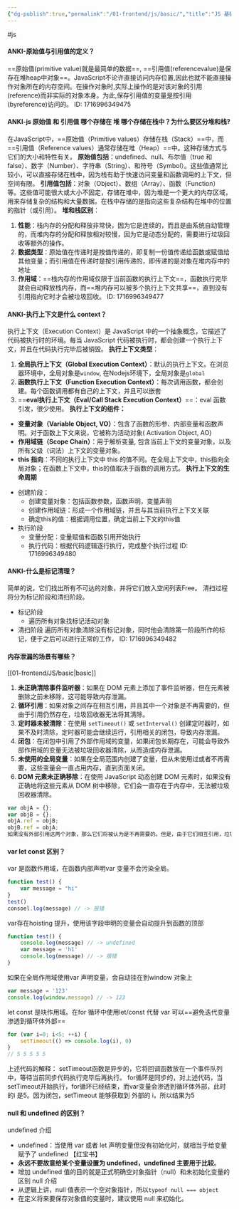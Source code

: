 ```yaml
---
{"dg-publish":true,"permalink":"/01-frontend/js/basic/","title":"JS 基础","created":"2024-09-16T14:25:42.481+08:00","updated":"2024-09-14T14:52:23.000+08:00"}
---
```


#js 
#### ANKI-原始值与引用值的定义？
==原始值(primitive value)就是最简单的数据==,
==引用值(referencevalue)是保存在堆heap中对象==。JavaScript不论许直接访问内存位置,因此也就不能直接操作对象所在的内存空间。在操作对象时,实际上操作的是对该对象的引用(reference)而非实际的对象本身。为此,保存引用值的变量是按引用(byreference)访问的。
ID: 1716996349475




#### ANKI-js 原始值 和 引用值 哪个存储在 堆 哪个存储在栈中？为什么要区分堆和栈?
在JavaScript中，==原始值（Primitive values）存储在栈（Stack）==中，而==引用值（Reference values）通常存储在堆（Heap）==中。这种存储方式与它们的大小和特性有关。
**原始值包括**：undefined、null、布尔值（true 和 false）、数字（Number）、字符串（String）、和符号（Symbol）。这些值通常比较小，可以直接存储在栈中，因为栈有助于快速访问变量和函数调用的上下文，但空间有限。
**引用值包括**：对象（Object）、数组（Array）、函数（Function）等。这些值可能很大或大小不固定，存储在堆中，因为堆是一个更大的内存区域，用来存储复杂的结构和大量数据。在栈中存储的是指向这些复杂结构在堆中的位置的指针（或引用）。
**堆和栈区别**：
1. **性能**：栈内存的分配和释放非常快，因为它是连续的，而且是由系统自动管理的，而堆内存的分配和释放相对较慢，因为它是动态分配的，需要进行垃圾回收等额外的操作。
2. **数据类型**：原始值在传递时是按值传递的，即复制一份值传递给函数或赋值给其他变量；而引用值在传递时是按引用传递的，即传递的是对象在堆内存中的地址
3. **作用域**：==栈内存的作用域仅限于当前函数的执行上下文==，函数执行完毕就会自动释放栈内存，而==堆内存可以被多个执行上下文共享==，直到没有引用指向它时才会被垃圾回收。
ID: 1716996349477





#### ANKI-执行上下文是什么 context？
执行上下文（Execution Context）是 JavaScript 中的一个抽象概念，它描述了代码被执行时的环境。每当 JavaScript 代码被执行时，都会创建一个执行上下文，并且在代码执行完毕后被销毁。
**执行上下文类型**：
1. **全局执行上下文（Global Execution Context）**：默认的执行上下文。在浏览器环境中，全局对象是`window`, 在Nodejs环境下，全局对象是`global`
2. **函数执行上下文（Function Execution Context）**：每次调用函数，都会创建。每个函数调用都有自己的上下文，并且可以嵌套
3. ==**eval执行上下文（Eval/Call Stack Execution Context）**==：eval 函数引发，很少使用。
**执行上下文的组件：**
- **变量对象（Variable Object, VO）**：包含了函数的形参、内部变量和函数声明。对于函数上下文来说，它被称为活动对象( Activation Object, AO)
- **作用域链（Scope Chain）**：用于解析变量,  包含当前上下文的变量对象，以及所有父级（词法）上下文的变量对象。
- **this 指向**：不同的执行上下文中 this 的值不同。在全局上下文中，this指向全局对象；在函数上下文中，this的值取决于函数的调用方式。
**执行上下文的生命周期**
+ 创建阶段：
	+ 创建变量对象：包括函数参数，函数声明，变量声明
	+ 创建作用域链：形成一个作用域链，并且与其当前执行上下文关联
	+ 确定this的值：根据调用位置，确定当前上下文的this值
+ 执行阶段
	+ 变量分配：变量赋值和函数引用开始执行
	+ 执行代码：根据代码逻辑逐行执行，完成整个执行过程
ID: 1716996349480







#### ANKI-什么是标记清理？
简单的说，它们找出所有不可达的对象，并将它们放入空闲列表Free。
清扫过程将分为标记阶段和清扫阶段。
-   标记阶段
    -   遍历所有对象找标记活动对象
-   清扫阶段 遍历所有对象清除没有标记对象，同时他会清除第一阶段所作的标记，便于之后可以进行正常的工作，
ID: 1716996349482





#### 内存泄漏的场景有哪些？
[[01-frontend/JS/basic\|basic]]
1. **未正确清除事件监听器**：如果在 DOM 元素上添加了事件监听器，但在元素被删除之前未移除，这可能导致内存泄漏。
2. **循环引用**：如果对象之间存在相互引用，并且其中一个对象是不再需要的，但由于引用仍然存在，垃圾回收器无法将其清除。
3. **定时器未被清除**：在使用 `setTimeout()` 或 `setInterval()` 创建定时器时，如果不及时清除，定时器可能会继续运行，引用相关的闭包，导致内存泄漏。
4. **闭包**：在闭包中引用了外部作用域的变量，如果闭包长期存在，可能会导致外部作用域的变量无法被垃圾回收器清除，从而造成内存泄漏。
5. **未使用的全局变量**：如果在全局范围内创建了变量，但从未使用过或者不再需要，这些变量会一直占用内存，直到页面关闭。
6. **DOM 元素未正确移除**：在使用 JavaScript 动态创建 DOM 元素时，如果没有正确地将这些元素从 DOM 树中移除，它们会一直存在于内存中，无法被垃圾回收器清除。
```js
var objA = {};
var objB = {};
objA.ref = objB;
objB.ref = objA;
如果没有外部引用这两个对象，那么它们将被认为是不再需要的。但是，由于它们相互引用，垃圾回收器无法检测到它们的引用计数降为零，因此它们将一直占用内存，从而导致内存泄漏
```



#### var let const 区别？
var 是函数作用域，在函数内部声明var 变量不会污染全局。
```js
function test() {
	var message = "hi"
}
test()
consoel.log(message) // -> 报错
```
var存在hoisting 提升，使用该字段申明的变量会自动提升到函数的顶部
```js
function test() {
	console.log(message) // -> undefined 
	var message = 'h1'
	console.log(message) // -> 报错
}
```
如果在全局作用域使用var 声明变量，会自动挂在到window 对象上
```js
var message = '123'
console.log(window.message) // -> 123
```
let const 是块作用域。在for 循环中使用let/const 代替 var 可以==避免迭代变量渗透到循环体外部==
```js
for (var i=0; i<5; ++i) {
	setTimeout(() => console.log(i), 0)
}
// 5 5 5 5 5
```
上述代码的解释：
setTimeout函数是异步的，它将回调函数放在一个事件队列中，等待当前同步代码执行完毕后再执行。
for循环是同步的，对上述代码，当setTimeout开始执行，for循环已经结束，而var变量会渗透到循环体外部，此时的i 是5。因为闭包，setTimeout 能够获取到 外部的 i，所以结果为5


#### **null 和 undefined 的区别？**
undefined 介绍
  - undefined：当使用 var 或者 let 声明变量但没有初始化时，就相当于给变量赋予了 undefined 【红宝书】
  - **永远不要故意给某个变量设置为 undefined，undefined 主要用于比较**。
  - 增加 undefined 值的目的就是正式明确空对象指针（null）和未初始化变量的区别
  null 介绍
  - 从逻辑上讲，null 值表示一个空对象指针，所以`typeof null === object`
  - 在定义将来要保存对象值的变量时，建议使用 null 来初始化。


